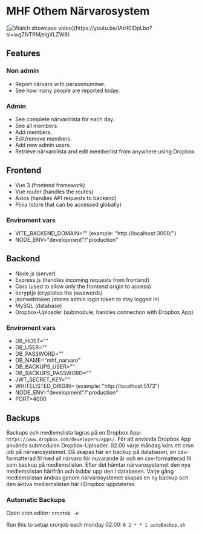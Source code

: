 # MHF Othem Närvarosystem

[![Watch showcase video]([https://img.youtube.com/vi/IAtH0lDpLbo?si=wgZNTRMjeigXLZW8/maxresdefault.jpg](https://i9.ytimg.com/vi/IAtH0lDpLbo/mqdefault.jpg?sqp=CMzGp7MG-oaymwEmCMACELQB8quKqQMa8AEB-AH-CYAC0AWKAgwIABABGH8gFig4MA8=&rs=AOn4CLCZFEjv_vkqYJ9f4VGS-Acsp8kV1g))](https://youtu.be/IAtH0lDpLbo?si=wgZNTRMjeigXLZW8)

## Features
### Non admin
- Report närvaro with personnummer.
- See how many people are reported today.
  
### Admin
- See complete närvarolista for each day.
- See all members.
- Add members.
- Edit/remove members.
- Add new admin users.
- Retrieve närvarolista and edit memberlist from anywhere using Dropbox.

## Frontend
- Vue 3 (frontend framework)
- Vue router (handles the routes)
- Axios (handles API requests to backend)
- Pinia (store that can be accessed globally)

### Enviroment vars
 - VITE_BACKEND_DOMAIN="" (example: "http://localhost:3000/")
 - NODE_ENV="development"/"production"

## Backend
- Node.js (server)
- Express.js (handles incoming requests from frontend)
- Cors (used to allow only the frontend origin to access)
- bcryptjs (cryptates the passwords)
- jsonwebtoken (stores admin login token to stay logged in)
- MySQL (database)
- Dropbox-Uploader (submodule, handles connection with Dropbox App)

### Enviroment vars
 - DB_HOST=""
 - DB_USER=""
 - DB_PASSWORD=""
 - DB_NAME="mhf_narvaro"
 - DB_BACKUPS_USER=""
 - DB_BACKUPS_PASSWORD=""
 - JWT_SECRET_KEY=""
 - WHITELISTED_ORIGIN= (example: "http://localhost:5173")
 - NODE_ENV="development"/"production"
 - PORT=4000

## Backups
Backups och medlemslista lagras på en Dropbox App: `https://www.dropbox.com/developers/apps/`.
För att använda Dropbox App används submodulen Dropbox-Uploader.
02.00 varje måndag körs ett cron job på närvarosystemet. Då skapas här en backup på databasen, en csv-formatterad fil med all närvaro för nuvarande år och en csv-formatterad fil som backup på medlemslistan. Efter det hämtar närvarosystemet den nya medlemslistan härifrån och laddar upp den i databasen.
Varje gång medlemslistan ändras genom närvarosystemet skapas en ny backup och den aktiva medlemslistan här i Dropbox uppdateras.
### Automatic Backups
Open cron editor:
`crontab -e`

Run this to setup cronjob each monday 02.00:
`0 2 * * 1 autoBackup.sh`
